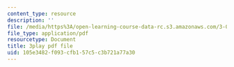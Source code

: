```yaml
---
content_type: resource
description: ''
file: /media/https%3A/open-learning-course-data-rc.s3.amazonaws.com/3-091sc-introduction-to-solid-state-chemistry-fall-2010/105e3482f093cfb157c5c3b721a77a30_56d9qcsHGwE.pdf
file_type: application/pdf
resourcetype: Document
title: 3play pdf file
uid: 105e3482-f093-cfb1-57c5-c3b721a77a30
---
```

